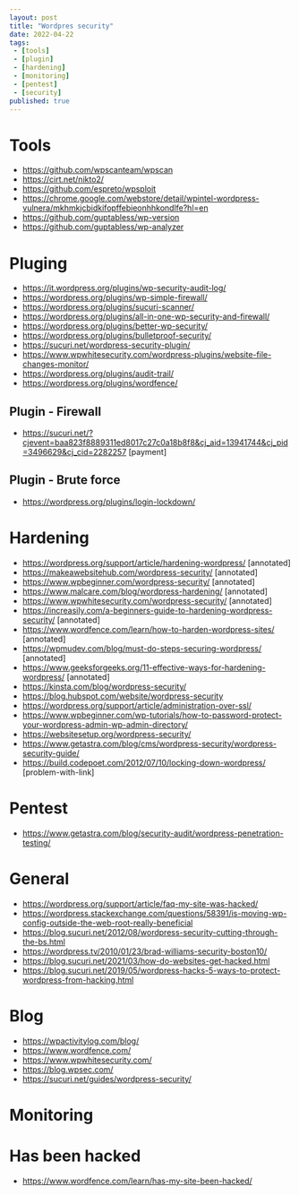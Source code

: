```yaml
---
layout: post
title: "Wordpres security"
date: 2022-04-22
tags:
 - [tools]
 - [plugin]
 - [hardening]
 - [monitoring]
 - [pentest]
 - [security]
published: true
---
```


# Tools
- https://github.com/wpscanteam/wpscan 
- https://cirt.net/nikto2/
- https://github.com/espreto/wpsploit
- https://chrome.google.com/webstore/detail/wpintel-wordpress-vulnera/mkhmkjcbidkifopffebieonhhkondlfe?hl=en
- https://github.com/guptabless/wp-version
- https://github.com/guptabless/wp-analyzer


# Pluging
- https://it.wordpress.org/plugins/wp-security-audit-log/
- https://wordpress.org/plugins/wp-simple-firewall/
- https://wordpress.org/plugins/sucuri-scanner/
- https://wordpress.org/plugins/all-in-one-wp-security-and-firewall/
- https://wordpress.org/plugins/better-wp-security/
- https://wordpress.org/plugins/bulletproof-security/
- https://sucuri.net/wordpress-security-plugin/
- https://www.wpwhitesecurity.com/wordpress-plugins/website-file-changes-monitor/
- https://wordpress.org/plugins/audit-trail/
- https://wordpress.org/plugins/wordfence/

## Plugin - Firewall
- https://sucuri.net/?cjevent=baa823f8889311ed8017c27c0a18b8f8&cj_aid=13941744&cj_pid=3496629&cj_cid=2282257 [payment]

## Plugin - Brute force 
- https://wordpress.org/plugins/login-lockdown/

# Hardening
- https://wordpress.org/support/article/hardening-wordpress/ [annotated]
- https://makeawebsitehub.com/wordpress-security/ [annotated]
- https://www.wpbeginner.com/wordpress-security/ [annotated]
- https://www.malcare.com/blog/wordpress-hardening/ [annotated]
- https://www.wpwhitesecurity.com/wordpress-security/ [annotated]
- https://increasily.com/a-beginners-guide-to-hardening-wordpress-security/ [annotated]
- https://www.wordfence.com/learn/how-to-harden-wordpress-sites/ [annotated]
- https://wpmudev.com/blog/must-do-steps-securing-wordpress/ [annotated]
- https://www.geeksforgeeks.org/11-effective-ways-for-hardening-wordpress/ [annotated]
- https://kinsta.com/blog/wordpress-security/
- https://blog.hubspot.com/website/wordpress-security
- https://wordpress.org/support/article/administration-over-ssl/
- https://www.wpbeginner.com/wp-tutorials/how-to-password-protect-your-wordpress-admin-wp-admin-directory/
- https://websitesetup.org/wordpress-security/
- https://www.getastra.com/blog/cms/wordpress-security/wordpress-security-guide/
- https://build.codepoet.com/2012/07/10/locking-down-wordpress/ [problem-with-link]

# Pentest
- https://www.getastra.com/blog/security-audit/wordpress-penetration-testing/

# General 
- https://wordpress.org/support/article/faq-my-site-was-hacked/
- https://wordpress.stackexchange.com/questions/58391/is-moving-wp-config-outside-the-web-root-really-beneficial
- https://blog.sucuri.net/2012/08/wordpress-security-cutting-through-the-bs.html
- https://wordpress.tv/2010/01/23/brad-williams-security-boston10/
- https://blog.sucuri.net/2021/03/how-do-websites-get-hacked.html
- https://blog.sucuri.net/2019/05/wordpress-hacks-5-ways-to-protect-wordpress-from-hacking.html

# Blog
- https://wpactivitylog.com/blog/
- https://www.wordfence.com/
- https://www.wpwhitesecurity.com/
- https://blog.wpsec.com/
- https://sucuri.net/guides/wordpress-security/

# Monitoring

# Has been hacked
- https://www.wordfence.com/learn/has-my-site-been-hacked/